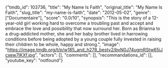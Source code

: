 {"tmdb_id": 103736, "title": "My Name Is Faith", "original_title": "My Name Is Faith", "slug_title": "my-name-is-faith", "date": "2012-05-02", "genre": ["Documentaire"], "score": "0.0/10", "synopsis": "This is the story of a 12-year-old girl working hard to overcome a troubling past and accept and embrace the love and possibility that now surround her. Born as Brianna to a drug-addicted mother, she and her baby brother lived in harrowing conditions before being adopted by a young couple fully invested in raising their children to be whole, happy and strong.", "image": "https://image.tmdb.org/t/p/w185_and_h278_bestv2/bvN0J74ugmRStw65iJcxew7IKXf.jpg", "actors": [], "comments": [], "recommandations_id": [], "youtube_key": "notfound"}